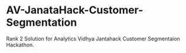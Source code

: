 # AV-JanataHack-Customer-Segmentation
Rank 2 Solution for Analytics Vidhya Jantahack Customer Segmentaion Hackathon. 
